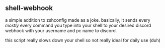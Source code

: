 
## shell-webhook

a simple addition to zshconfig made as a joke.
basically, it sends every *mostly* every command you type into your shell to your desired discord webhook with your username and pc name to discord.

this script really slows down your shell so not really ideal for daily use (duh)

